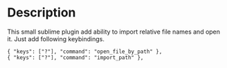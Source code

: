 # Description

This small sublime plugin add ability to import relative file names and open it. Just add following keybindings.

```
{ "keys": ["?"], "command": "open_file_by_path" },
{ "keys": ["?"], "command": "import_path" },
```
